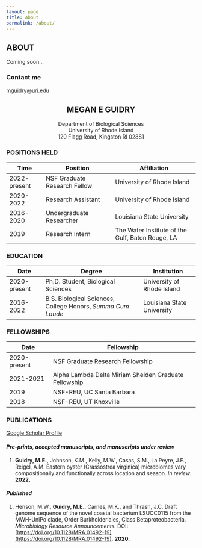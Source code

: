 ```yaml
---
layout: page
title: About
permalink: /about/
---
```

## ABOUT
Coming soon...

### Contact me

[mguidry@uri.edu](mailto:mguidry@uri.edu)


## <center>MEGAN E GUIDRY</center>
<center>Department of Biological Sciences</center>
<center>University of Rhode Island</center>
<center>120 Flagg Road, Kingston RI 02881</center>


### POSITIONS HELD

Time|Position|Affiliation
--|--|--
2022-present|NSF Graduate Research Fellow|University of Rhode Island
2020-2022|Research Assistant|University of Rhode Island
2016-2020|Undergraduate Researcher|Louisiana State University
2019|Research Intern|The Water Institute of the Gulf, Baton Rouge, LA


### EDUCATION

Date|Degree| Institution
--|--|--
2020-present|Ph.D. Student, Biological Sciences| University of Rhode Island
2016-2022|B.S. Biological Sciences, College Honors, *Summa Cum Laude*| Louisiana State University


### FELLOWSHIPS

Date|Fellowship|
--|--|
2020-present|NSF Graduate Research Fellowship|
2021-2021|Alpha Lambda Delta Miriam Shelden Graduate Fellowship|
2019|NSF-REU, UC Santa Barbara|
2018|NSF-REU, UT Knoxville|

### PUBLICATIONS 
[Google Scholar Profile](https://scholar.google.com/citations?user=T5LmYfIAAAAJ&hl=en)


#### *Pre-prints, accepted manuscripts, and manuscripts under review*
1. **Guidry, M.E.**, Johnson, K.M., Kelly, M.W., Casas, S.M., La Peyre, J.F., Reigel, A.M. Eastern oyster (Crassostrea virginica) microbiomes vary compositionally and functionally across location and season. *In review.* **2022.**

#### *Published*
1. Henson, M.W., **Guidry, M.E.**, Carnes, M.K., and Thrash, J.C. Draft genome sequence of the novel coastal bacterium LSUCC0115 from the MWH-UniPo clade, Order Burkholderiales, Class Betaproteobacteria. *Microbiology Resource Announcements.* DOI: [https://doi.org/10.1128/MRA.01492-19](https://doi.org/10.1128/MRA.01492-19). **2020.**